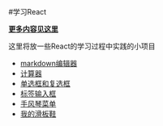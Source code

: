 #学习React

**[更多内容见这里](https://github.com/LingyuCoder/Components)**

这里将放一些React的学习过程中实践的小项目

-	[markdown编辑器](http://lingyucoder.github.io/learn-react/page/mdeditor.html)
-	[计算器](http://lingyucoder.github.io/learn-react/page/calculator.html)
- [单选框和复选框](http://lingyucoder.github.io/learn-react/page/checkbox.html)
- [标签输入框](http://lingyucoder.github.io/learn-react/page/tagfield.html)
- [手风琴菜单](http://lingyucoder.github.io/learn-react/page/image-accordion.html)
- [我的滑板鞋](http://lingyucoder.github.io/learn-react/page/space.html)

